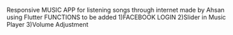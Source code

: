 Responsive MUSIC APP for listening songs through internet made by Ahsan using Flutter 
FUNCTIONS to be added
1)FACEBOOK LOGIN
2)Slider in Music Player
3)Volume Adjustment
